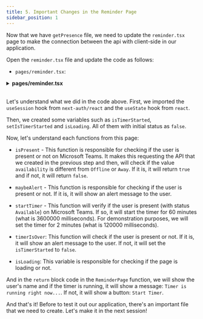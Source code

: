 ```yaml
---
title: 5. Important Changes in the Reminder Page
sidebar_position: 1
---
```


Now that we have `getPresence` file, we need to update the `reminder.tsx` page to make the connection between the api with client-side in our application.

Open the `reminder.tsx` file and update the code as follows:

- `pages/reminder.tsx`:

<details><summary><b>pages/reminder.tsx</b></summary>
<br/>

```tsx
import { useSession } from 'next-auth/react';
import { useState } from 'react';
import Layout from '../components/Layout/layout';

export default function ReminderPage() {
  const [isTimerStarted, setIsTimerStarted] = useState(false);
  const { data: session, status } = useSession();
  const isLoading = status === 'loading';

  const isPresent = async () => {
    const data = await fetch('/api/getPresence');
    const presence = await data.json();
    return !['Offline', 'Away'].includes(presence.availability);
  };

  const maybeAlert = async () => {
    if (await isPresent()) {
      alert('Take a Break!');
    }
  };

  const startTimer = async () => {
    if (!(await isPresent())) {
      alert('You are offline!');
      return;
    }

    // 60 minutes = 3600000 milliseconds
    // 2 minutes = 120000 milliseconds
    setTimeout(timerIsOver, 120000);

    setIsTimerStarted(true);
  };

  const timerIsOver = async () => {
    await maybeAlert();
    setIsTimerStarted(false);
  };

  if (isLoading) {
    return <div>Loading...</div>;
  }

  return (
    <Layout>
      <h1>Reminder Page</h1>
      <h2>Welcome, {session?.user?.name}!</h2>

      <div>
        <h3>⏰ Time goes by... so slowly! ⏰</h3>
        {isTimerStarted ? (
          <p>
            {' '}
            <strong>Timer is running right now...</strong>
          </p>
        ) : (
          <button onClick={startTimer}>Start Timer!</button>
        )}
      </div>
    </Layout>
  );
}
```

</details>
<br />

Let's understand what we did in the code above. First, we imported the `useSession` hook from `next-auth/react` and the `useState` hook from `react`.

Then, we created some variables such as `isTimerStarted`, `setIsTimerStarted` and `isLoading`. All of them with initial status as `false`.

Now, let's understand each functions from this page:

- `isPresent` - This function is responsible for checking if the user is present or not on Microsoft Teams. It makes this requesting the API that we created in the previous step and then, will check if the value `availability` is different from `Offline` or `Away`. If it is, it will return `true` and if not, it will return `false`.

- `maybeAlert` - This function is responsible for checking if the user is present or not. If it is, it will show an alert message to the user.

- `startTimer` - This function will verify if the user is present (with status `Available`) on Microsoft Teams. If so, it will start the timer for 60 minutes (what is 3600000 milliseconds). For demonstration purposes, we will set the timer for 2 minutes (what is 120000 milliseconds).

- `timerIsOver`: This function will check if the user is present or not. If it is, it will show an alert message to the user. If not, it will set the `isTimerStarted` to `false`.

- `isLoading`: This variable is responsible for checking if the page is loading or not.

And in the `return` block code in the `ReminderPage` function, we will show the user's name and if the timer is running, it will show a message: `Timer is running right now...`. If not, it will show a button: `Start Timer`.

And that's it! Before to test it out our application, there's an important file that we need to create. Let's make it in the next session!